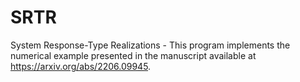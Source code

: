 # SRTR
System Response-Type Realizations - This program implements the numerical example presented in the manuscript available at https://arxiv.org/abs/2206.09945.
